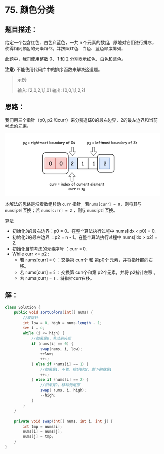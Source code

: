 # 75. 颜色分类

## 题目描述：

给定一个包含红色、白色和蓝色，一共 n 个元素的数组，原地对它们进行排序，使得相同颜色的元素相邻，并按照红色、白色、蓝色顺序排列。

此题中，我们使用整数 0、 1 和 2 分别表示红色、白色和蓝色。

**注意:**
不能使用代码库中的排序函数来解决这道题。

>   示例:
>
>   输入: [2,0,2,1,1,0]
>   输出: [0,0,1,1,2,2]

## 思路：

我们用三个指针（p0, p2 和curr）来分别追踪0的最右边界，2的最左边界和当前考虑的元素。

![image.png](img/颜色分类1.png)

本解法的思路是沿着数组移动 `curr` 指针，若`nums[curr] = 0`，则将其与 `nums[p0]`互换；若 `nums[curr] = 2` ，则与 `nums[p2]`互换。

算法

-   初始化0的最右边界：p0 = 0。在整个算法执行过程中 nums[idx < p0] = 0.
-   初始化2的最左边界 ：p2 = n - 1。在整个算法执行过程中 nums[idx > p2] = 2.
-   初始化当前考虑的元素序号 ：curr = 0.
-   While curr <= p2 :
    -   若 nums[curr] = 0 ：交换第 curr个 和 第p0个 元素，并将指针都向右移。
    -   若 nums[curr] = 2 ：交换第 curr个和第 p2个元素，并将 p2指针左移 。
    -   若 nums[curr] = 1 ：将指针curr右移。

## **解：**

```java
class Solution {
    public void sortColors(int[] nums) {
        //双指针
        int low = 0, high = nums.length - 1;
        int i = 0;
        while (i <= high) {
            //如果是0，移动到头部
            if (nums[i] == 0) {
                swap(nums, i, low);
                ++low;
                ++i;
            } else if (nums[i] == 1) {
                //如果是1，不管，排好0和2，剩下的就是1
                ++i;
            } else if (nums[i] == 2) {
                //如果是2，移动到尾部
                swap( nums, i, high);
                --high;
            }
        }
    }

    private void swap(int[] nums, int i, int j) {
        int tmp = nums[i];
        nums[i] = nums[j];
        nums[j] = tmp;
    }
}
```

